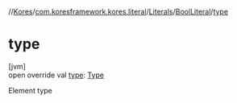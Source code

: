 //[Kores](../../../../index.md)/[com.koresframework.kores.literal](../../index.md)/[Literals](../index.md)/[BoolLiteral](index.md)/[type](type.md)

# type

[jvm]\
open override val [type](type.md): [Type](https://docs.oracle.com/javase/8/docs/api/java/lang/reflect/Type.html)

Element type

